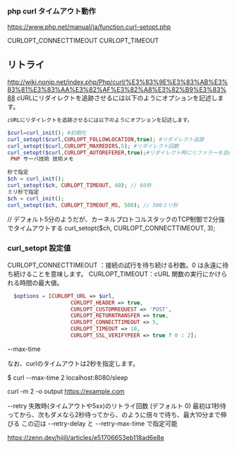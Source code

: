 ### php curl タイムアウト動作
https://www.php.net/manual/ja/function.curl-setopt.php
 
CURLOPT_CONNECTTIMEOUT
CURLOPT_TIMEOUT

## リトライ
http://wiki.nonip.net/index.php/Php/curl/%E3%83%9E%E3%83%AB%E3%83%81%E3%83%AA%E3%82%AF%E3%82%A8%E3%82%B9%E3%83%88
cURLにリダイレクトを追跡させるには以下のようにオプションを記述します。
``` php
cURLにリダイレクトを追跡させるには以下のようにオプションを記述します。

$curl=curl_init(); #初期化
curl_setopt($curl,CURLOPT_FOLLOWLOCATION,true); #リダイレクト追跡
curl_setopt($curl,CURLOPT_MAXREDIRS,5); #リダイレクト回数
curl_setopt($curl,CURLOPT_AUTOREFERER,true);#リダイレクト時にリファラーを自動追加
 PHP サーバ技術 技術メモ
 
秒で指定
$ch = curl_init();
curl_setopt($ch, CURLOPT_TIMEOUT, 60); // 60秒
ミリ秒で指定
$ch = curl_init();
curl_setopt($ch, CURLOPT_TIMEOUT_MS, 500); // 500ミリ秒
```

// デフォルト5分のようだが、カーネルプロトコルスタックのTCP制御で2分強でタイムアウトする
curl_setopt($ch, CURLOPT_CONNECTTIMEOUT, 3);

### curl_setopt 設定値
CURLOPT_CONNECTTIMEOUT ：接続の試行を待ち続ける秒数。0 は永遠に待ち続けることを意味します。
CURLOPT_TIMEOUT：cURL 関数の実行にかけられる時間の最大値。

``` php
  $options = [CURLOPT_URL => $url,
                    CURLOPT_HEADER => true,
                    CURLOPT_CUSTOMREQUEST => 'POST',
                    CURLOPT_RETURNTRANSFER => true,
                    CURLOPT_CONNECTTIMEOUT => 5,
                    CURLOPT_TIMEOUT => 10,
                    CURLOPT_SSL_VERIFYPEER => true ? 0 : 2];
```



--max-time

なお、curlのタイムアウトは2秒を指定します。

$ curl --max-time 2 localhost:8080/sleep

curl -m 2 -o output https://example.com


--retry <num>
失敗時(タイムアウトや5xx)のリトライ回数 (デフォルト 0)
最初は1秒待ってから、次もダメなら2秒待ってから、のように倍々で待ち、最大10分まで伸びる
この辺は --retry-delay と --retry-max-time で指定可能

https://zenn.dev/hijili/articles/e51706653eb118ad6e8e
